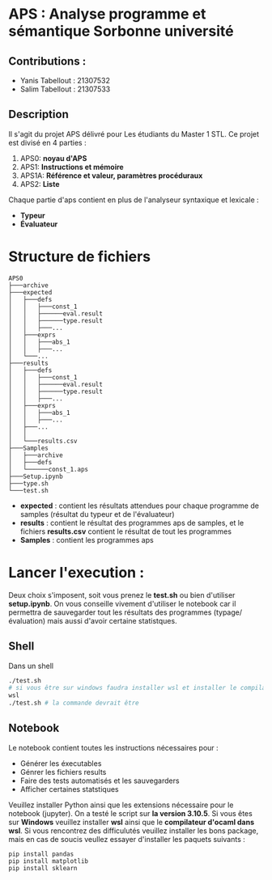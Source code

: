 # APS : Analyse programme et sémantique Sorbonne université 
## Contributions  : 

-   Yanis Tabellout : 21307532
-   Salim Tabellout : 21307533
## Description
Il s'agit du projet APS délivré pour Les étudiants du Master 1 STL. Ce projet est divisé en 4 parties : 

1. APS0: **noyau d'APS**
2. APS1: **Instructions et mémoire**
3. APS1A: **Référence et valeur, paramètres procéduraux**
4. APS2: **Liste**

Chaque partie d'aps contient en plus de l'analyseur syntaxique et lexicale : 
-   **Typeur** 
-   **Évaluateur** 

# Structure de fichiers 
```
APS0
├───archive
├───expected
│   ├───defs
│   │   ├───const_1
│   │   ├──────eval.result
│   │   ├──────type.result
│   │   ├───...
│   ├───exprs
│   │   ├───abs_1
│   │   ├───...
│   └───...
├───results
│   ├───defs
│   │   ├───const_1
│   │   ├──────eval.result
│   │   ├──────type.result
│   │   ├───...
│   ├───exprs
│   │   ├───abs_1
│   │   ├───...
│   ├───...
│   │
│   └───results.csv
├───Samples
│   ├───archive
│   ├───defs
│   └──────const_1.aps
├───Setup.ipynb
├───type.sh
└───test.sh
```

-   **expected** : contient les résultats attendues pour chaque programme de samples (résultat du typeur et de l'évaluateur)
-   **results** : contient le résultat des programmes aps de samples, et le fichiers **results.csv** contient le résultat de tout les programmes
-   **Samples** : contient les programmes aps

# Lancer l'execution : 
Deux choix s'imposent, soit vous prenez le **test.sh** ou bien d'utiliser **setup.ipynb**. On vous conseille vivement d'utiliser le notebook car il permettra de sauvegarder tout les résultats des programmes (typage/évaluation) mais aussi d'avoir certaine statistques.
## Shell 
Dans un shell 
```bash
./test.sh
# si vous être sur windows faudra installer wsl et installer le compilateur d'ocaml puis faire  : 
wsl 
./test.sh # la commande devrait être 

``` 


## Notebook
Le notebook contient toutes les instructions nécessaires pour : 

-   Générer les éxecutables
-   Génrer les fichiers results
-   Faire des tests automatisés et les sauvegarders 
-   Afficher certaines statstiques

Veuillez installer Python ainsi que les extensions nécessaire pour le notebook (jupyter). On a testé le script sur **la version 3.10.5**.
Si vous êtes sur **Windows** veuillez installer **wsl** ainsi que le **compilateur d'ocaml dans wsl**. Si vous rencontrez des difficulutés veuillez installer les bons package, mais en cas de soucis veullez essayer d'installer les paquets suivants : 
```shell
pip install pandas 
pip install matplotlib 
pip install sklearn 
```
